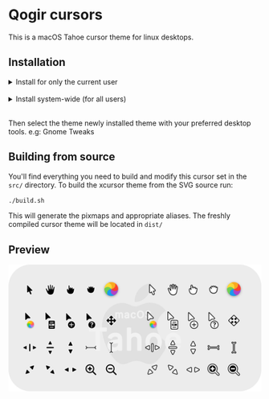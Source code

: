 # Qogir cursors

This is a macOS Tahoe cursor theme for linux desktops.

## Installation

<details>
<summary>Install for only the current user</summary>

<h2>Please choose either automated or manual installation.</h2>

<details>

<summary>Automated installation</summary>

Simply clone this git repository and while in the `/cursors` directory run the following command

```bash
./install.sh
```

</details>

<details>

<summary>Manual Installation</summary>

Simply copy the pre-compiled theme (located at `/dist`) to your `~/.icons` directory.

</details>

</details>

<br>

<details>
    <summary>Install system-wide (for all users)</summary>

Simply clone this git repository and while in the `/cursors` directory run the following command

```bash
sudo ./install.sh
```

</details>

<br>

Then select the theme newly installed theme with your preferred desktop tools.
e.g: Gnome Tweaks

## Building from source

You'll find everything you need to build and modify this cursor set in
the `src/` directory. To build the xcursor theme from the SVG source
run:

```bash
./build.sh
```

This will generate the pixmaps and appropriate aliases.
The freshly compiled cursor theme will be located in `dist/`

## Preview

![preview](preview.png)
